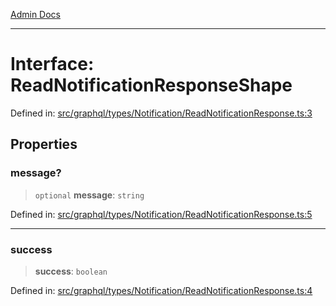 [Admin Docs](/)

***

# Interface: ReadNotificationResponseShape

Defined in: [src/graphql/types/Notification/ReadNotificationResponse.ts:3](https://github.com/Sourya07/talawa-api/blob/61a1911602b2f0aac7635e08ae2918f4f768e8ff/src/graphql/types/Notification/ReadNotificationResponse.ts#L3)

## Properties

### message?

> `optional` **message**: `string`

Defined in: [src/graphql/types/Notification/ReadNotificationResponse.ts:5](https://github.com/Sourya07/talawa-api/blob/61a1911602b2f0aac7635e08ae2918f4f768e8ff/src/graphql/types/Notification/ReadNotificationResponse.ts#L5)

***

### success

> **success**: `boolean`

Defined in: [src/graphql/types/Notification/ReadNotificationResponse.ts:4](https://github.com/Sourya07/talawa-api/blob/61a1911602b2f0aac7635e08ae2918f4f768e8ff/src/graphql/types/Notification/ReadNotificationResponse.ts#L4)
